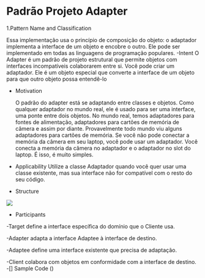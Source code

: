 # Padrão Projeto Adapter
1.Pattern Name and Classification

Essa implementação usa o princípio de composição do objeto: o adaptador implementa a interface de um objeto e encobre o outro. Ele pode ser implementado em todas as linguagens de programação populares.
  -Intent
  O Adapter é um padrão de projeto estrutural que permite objetos com interfaces incompatíveis colaborarem entre si.
  Você pode criar um adaptador. Ele é um objeto especial que converte a interface de um objeto para que outro objeto possa entendê-lo
  - Motivation
  
    O padrão do adapter está se adaptando entre classes e objetos. Como qualquer adaptador no mundo real, ele é usado para ser uma interface, uma ponte entre dois objetos. No mundo real, temos adaptadores para fontes de alimentação, adaptadores para cartões de memória de câmera e assim por diante. Provavelmente todo mundo viu alguns adaptadores para cartões de memória. Se você não pode conectar a memória da câmera em seu laptop, você pode usar um adaptador. Você conecta a memória da câmera no adaptador e o adaptador no slot do laptop. É isso, é muito simples.
  - Applicability
     Utilize a classe Adaptador quando você quer usar uma classe existente, mas sua interface não for compatível com o resto do seu código.
  
  - Structure 
  
  ![](https://refactoring.guru/images/patterns/diagrams/adapter/example.png)
  
  - Participants
  
   -Target define a interface específica do domínio que o Cliente usa.
   
   -Adapter adapta a interface Adaptee à interface de destino.
   
   -Adaptee define uma interface existente que precisa de adaptação.
   
   -Client colabora com objetos em conformidade com a interface de destino.
  -[] Sample Code ()
